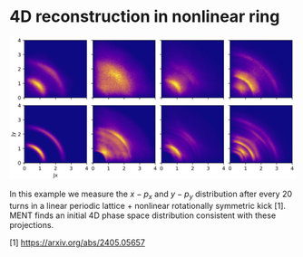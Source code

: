 # 4D reconstruction in nonlinear ring

<img src="saved/fig_action.png" width="600px">

In this example we measure the $x-p_x$ and $y-p_y$ distribution after every 20 turns in a linear periodic lattice + nonlinear rotationally symmetric kick [1]. MENT finds an initial 4D phase space distribution consistent with these projections.

[1] https://arxiv.org/abs/2405.05657


